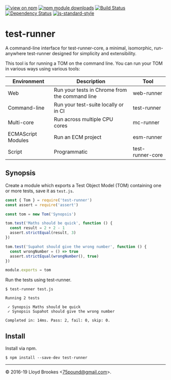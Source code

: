 [![view on npm](https://img.shields.io/npm/v/test-runner.svg)](https://www.npmjs.org/package/test-runner)
[![npm module downloads](https://img.shields.io/npm/dt/test-runner.svg)](https://www.npmjs.org/package/test-runner)
[![Build Status](https://travis-ci.org/test-runner-js/test-runner.svg?branch=master)](https://travis-ci.org/test-runner-js/test-runner)
[![Dependency Status](https://badgen.net/david/dep/test-runner-js/test-runner)](https://david-dm.org/test-runner-js/test-runner)
[![js-standard-style](https://img.shields.io/badge/code%20style-standard-brightgreen.svg)](https://github.com/feross/standard)

# test-runner

A command-line interface for test-runner-core, a minimal, isomorphic, run-anywhere test-runner designed for simplicity and extensibility.

This tool is for running a TOM on the command line. You can run your TOM in various ways using various tools: 

| Environment  | Description                          | Tool          |
| -----------  | ------------------------             | ------------- |
| Web          | Run your tests in Chrome from the command line | web-runner    |
| Command-line | Run your test-suite locally or in CI | test-runner   |
| Multi-core   | Run across multiple CPU cores        | mc-runner   |
| ECMAScript Modules | Run an ECM project             | esm-runner   |
| Script       | Programmatic                         | test-runner-core |   


## Synopsis

Create a module which exports a Test Object Model (TOM) containing one or more tests, save it as `test.js`.

```js
const { Tom } = require('test-runner')
const assert = require('assert')

const tom = new Tom('Synopsis')

tom.test('Maths should be quick', function () {
  const result = 2 + 2 - 1
  assert.strictEqual(result, 3)
})

tom.test('Supahot should give the wrong number', function () {
  const wrongNumber = () => true
  assert.strictEqual(wrongNumber(), true)
})

module.exports = tom
```

Run the tests using test-runner.

```
$ test-runner test.js

Running 2 tests

 ✓ Synopsis Maths should be quick
 ✓ Synopsis Supahot should give the wrong number

Completed in: 14ms. Pass: 2, fail: 0, skip: 0.
```

## Install

Install via npm. 

```
$ npm install --save-dev test-runner
```


* * *

&copy; 2016-19 Lloyd Brookes \<75pound@gmail.com\>.
